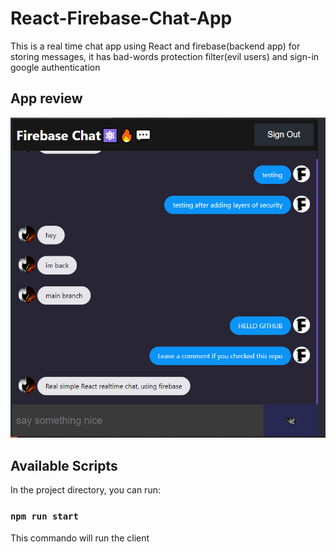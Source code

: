 # React-Firebase-Chat-App
This is a real time chat app using React and firebase(backend app) for storing messages, it has bad-words protection filter(evil users) and sign-in google authentication
## App review
<img src="public/firebase-chat-app.png">

## Available Scripts

In the project directory, you can run:

### `npm run start`
This commando will run the client
